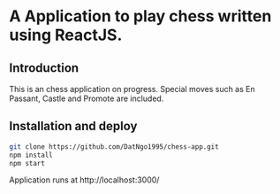 # A Application to play chess written using ReactJS.

## Introduction

This is an chess application on progress. Special moves such as En Passant, Castle and Promote are included.

## Installation and deploy
```sh
git clone https://github.com/DatNgo1995/chess-app.git
npm install
npm start

```

Application runs at http://localhost:3000/